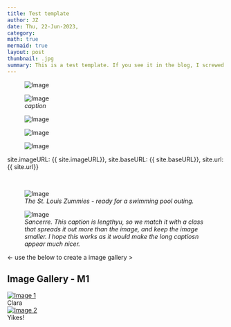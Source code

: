 ```yaml
---
title: Test template
author: JZ
date: Thu, 22-Jun-2023,
category: 
math: true
mermaid: true
layout: post
thumbnail: .jpg
summary: This is a test template. If you see it in the blog, I screwed up!
---  
```





<figure class = 'landscape' >
  <img src="{{ ".jpg" | prepend: site.imageurl | prepend: site.baseurl | prepend: site.url }}" alt="Image" />
  <figcaption><em></em></figcaption>
</figure>   
<figure class = 'landscape' >
  <img src="{{ "sos/asddsfa.jpg" | prepend: site.imageurl | prepend: site.baseurl | prepend: site.url }}" alt="Image" />
  <figcaption><em>caption</em></figcaption>
</figure>

<figure class = 'portrait-wide-caption' >
  <img src="{{ ".jpg" | prepend: site.imageurl | prepend: site.baseurl | prepend: site.url }}" alt="Image" />
  <figcaption><em></em></figcaption>
</figure>

<figure class = 'portrait' >
  <img src="{{ ".jpg" | prepend: site.imageurl | prepend: site.baseurl | prepend: site.url }}" alt="Image" />
  <figcaption><em></em></figcaption>
</figure>
<figure class = 'portrait' >
  <img src="{{ ".jpg" | prepend: site.imageurl | prepend: site.baseurl | prepend: site.url }}" alt="Image" />
  <figcaption><em></em></figcaption>
</figure>

<p>site.imageURL: {{ site.imageURL}}, site.baseURL: {{ site.baseURL}}, site.url: {{ site.url}}</p><br>
<figure class = "landscape" >
	<img src="{{ "2022/06/DSC02529-1.jpg" | prepend: site.imageurl | prepend: site.baseurl | prepend: site.url }}" alt="Image" />
	<figcaption><em>The St. Louis Zummies - ready for a swimming pool outing.</em></figcaption>
</figure>

<figure class = "portrait-wide-caption" >
	<img class = "narrow" src="{{"sancerre/DSC04945-3.jpg" | prepend: site.imageurl | prepend: site.baseurl | prepend: site.url }}" alt="Image" />
	<figcaption><em>Sancerre. This caption is lengthyu, so we match it with a class that spreads it out more than the image, and keep the image smaller. I hope this works as it would make the long captiosn appear much nicer.</em></figcaption>
</figure>

<- use the below to create a image gallery >
<h2>Image Gallery - M1</h2>

<div class="responsive">
  <div class="blog-photo">
    <a target="_blank" href="{{ "2022/01/image-1.jpg" | prepend: site.imageurl | prepend: site.baseurl | prepend: site.url }}">
	  <img src="{{ "2022/01/image-1-sq.jpg" | prepend: site.imageurl | prepend: site.baseurl | prepend: site.url }}" alt="Image 1" />
    </a>
    <div class="desc">Clara</div>
  </div>
</div>


<div class="responsive">
  <div class="blog-photo">
    <a target="_blank" href="{{ "2022/01/image-2.jpg" | prepend: site.imageurl | prepend: site.baseurl | prepend: site.url }}">
 	<img src="{{ "2022/01/image-2-sq.jpg" | prepend: site.imageurl | prepend: site.baseurl | prepend: site.url }}" alt="Image 2" />
   </a>
    <div class="desc">Yikes!</div>
  </div>
</div>

<div class="clearfix"></div>


